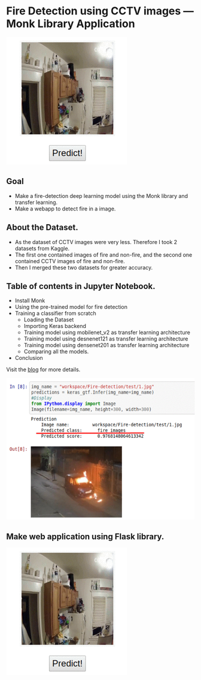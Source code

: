 # Fire Detection using CCTV images — Monk Library Application
![Webapp](https://github.com/rohit0906/fire-detector/blob/master/static/webapp.gif)

## Goal
* Make a fire-detection deep learning model using the Monk library and transfer learning.
* Make a webapp to detect fire in a image.

## About the Dataset.
* As the dataset of CCTV images were very less. Therefore I took 2 datasets from Kaggle.
* The first one contained images of fire and non-fire, and the second one contained CCTV images of fire and non-fire.
* Then I merged these two datasets for greater accuracy.

## Table of contents in Jupyter Notebook.
*  Install Monk
*  Using the pre-trained model for fire detection
*  Training a classifier from scratch
    * Loading the Dataset
    * Importing Keras backend
    * Training model using mobilenet_v2 as transfer learning architecture
    * Training model using desnenet121 as transfer learning architecture
    * Training model using densenet201 as transfer learning architecture
    * Comparing all the models.
*  Conclusion

Visit the [blog](https://medium.com/p/242df1fca2b9) for more details.

![Output](https://github.com/rohit0906/fire-detector/blob/master/static/linked-post.gif)

## Make web application using Flask library.
![Webapp](https://github.com/rohit0906/fire-detector/blob/master/static/webapp.gif)
